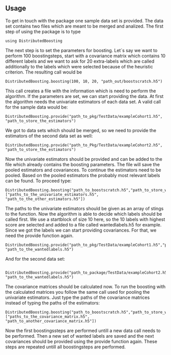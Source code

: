 ## Usage

To get in touch with the package one sample data set is provided. The data set contains two files which are meant to be merged and analized. The first step of using the package is to type

    using DistributedBoosting

The next step is to set the parameters for boosting. Let´s say we want to perform 100 boostingsteps, start with a covariance matrix which contains 10 different labels and we want to ask for 20 extra-labels which are called additionally to the labels which were selected because of the heuristic criterion. The resulting call would be

    DistributedBoosting.boosting(100, 10, 20, "path_out/boostscratch.h5")
	
This call creates a file with the information which is need to perform the algorithm. If the parameters are set, we can start providing the data. At first the algorithm needs the univariate estimators of each data set. A valid call for the sample data would be:

    DistributedBoosting.provide("path_to_pkg/TestData/exampleCohort1.h5", "path_to_store_the_estimators")

We got to data sets which should be merged, so we need to provide the estimators of the second data set as well:

    DistributedBoosting.provide("path_to_Pkg/TestData/exampleCohort2.h5", "path_to_store_the_estimators")	
	
Now the univariate estimators should be provided and can be added to the file which already contains the boosting parameters. The file will save the pooled estimators and covariances. To continue the estimators need to be pooled. Based on the pooled estimators the probably most relevant labels can be found. To proceed type:

    DistributedBoosting.boosting("path_to_boostscratch.h5","path_to_store_wantedlabels.h5",["paths_to_the_univariate_estimators.h5", "path_to_the_other_estimators.h5"])

The paths to the univariate estimators should be given as an array of stings to the function. Now the algorithm is able to decide which labels should be called first. We use a startblock of size 10 here, so the 10 labels with highest score are selected and added to a file called wantedlabels.h5 for example. Since we got the labels we can start providing covariances. For that, we need the provide function again.

    DistributedBoosting.provide("path_to_pkg/TestData/exampleCohort1.h5","path_to_store_the_covariance_matrix.h5", "path_to_the_wantedlabels.h5")

And for the second data set:	

     DistributedBoosting.provide("path_to_package/TestData/exampleCohort2.h5","path_to_store_the_covariance_matrix.h5", "path_to_the_wantedlabels.h5")
	 
The covariance matrices should be calculated now. To run the boosting with the calculated matrices you follow the same call used for pooling the univariate estimators. Just type the paths of the covariance matrices instead of typing the paths of the estimators:
    
	DistributedBoosting.boosting("path_to_boostscratch.h5","path_to_store_wantedlabels.h5",["paths_to_the_covariance_matrix.h5", "path_to_another_covariance_matrix.h5"])

Now the first boostingssteps are performed untill a new data call needs to be performed. Then a new set of wanted labels are saved and the next covariances should be provided using the provide function again. These steps are repeated untill all boostingsteps are performed. 
	